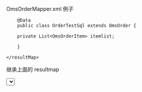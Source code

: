 
OmsOrderMapper.xml  例子

        @Data
        public class OrderTestSql extends OmsOrder {

        private List<OmsOrderItem> itemlist;

        }


 <resultMap id="BaseResultMap" type="com.yin.springboot.mybatis.domain.OmsOrder">
        <!--@mbg.generated-->
        <id column="id" jdbcType="BIGINT" property="id"/>
        <result column="member_id" jdbcType="BIGINT" property="memberId"/>
        <result column="coupon_id" jdbcType="BIGINT" property="couponId"/>
        <result column="order_sn" jdbcType="VARCHAR" property="orderSn"/>
        <result column="create_time" jdbcType="TIMESTAMP" property="createTime"/>
        <result column="member_username" jdbcType="VARCHAR" property="memberUsername"/>
        <result column="total_amount" jdbcType="DECIMAL" property="totalAmount"/>
        <result column="pay_amount" jdbcType="DECIMAL" property="payAmount"/>

    </resultMap>


继承上面的 resultmap


<resultMap id="itemmap" type="com.yin.springboot.mybatis.OrderTestSql" extends="com.yin.springboot.mybatis.mapper.OmsOrderMapper.BaseResultMap">
    <collection property="itemlist" columnPrefix="item_"  resultMap="com.yin.springboot.mybatis.mapper.OmsOrderItemMapper.BaseResultMap"/>
</resultMap>


<!--查询出来的参数前面加个前缀，，，方便collection里使用前缀-->

<select id="selectOrderitemListById" resultMap="itemmap">

    SELECT
    od.*,
    item.product_name  item_product_name
    FROM
    oms_order od
    LEFT JOIN oms_order_item item
    ON od.id = item.order_id
    WHERE
    od.id = #{id,jdbcType=BIGINT}

</select>
